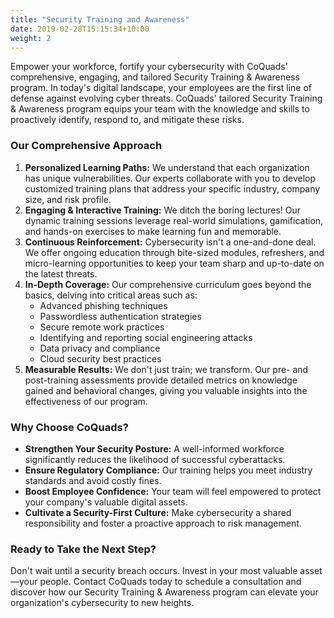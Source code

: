 ```yaml
---
title: "Security Training and Awareness"
date: 2019-02-28T15:15:34+10:00
weight: 2
---
```


Empower your workforce, fortify your cybersecurity with CoQuads' comprehensive, engaging, and tailored Security Training & Awareness program.
In today's digital landscape, your employees are the first line of defense against evolving cyber threats. CoQuads' tailored Security Training & Awareness program equips your team with the knowledge and skills to proactively identify, respond to, and mitigate these risks.

### Our Comprehensive Approach

1. **Personalized Learning Paths:** We understand that each organization has unique vulnerabilities. Our experts collaborate with you to develop customized training plans that address your specific industry, company size, and risk profile.
2. **Engaging & Interactive Training:** We ditch the boring lectures! Our dynamic training sessions leverage real-world simulations, gamification, and hands-on exercises to make learning fun and memorable.
3. **Continuous Reinforcement:** Cybersecurity isn't a one-and-done deal. We offer ongoing education through bite-sized modules, refreshers, and micro-learning opportunities to keep your team sharp and up-to-date on the latest threats.
4. **In-Depth Coverage:** Our comprehensive curriculum goes beyond the basics, delving into critical areas such as:
    - Advanced phishing techniques
    - Passwordless authentication strategies
    - Secure remote work practices
    - Identifying and reporting social engineering attacks
    - Data privacy and compliance
    - Cloud security best practices
5. **Measurable Results:** We don't just train; we transform. Our pre- and post-training assessments provide detailed metrics on knowledge gained and behavioral changes, giving you valuable insights into the effectiveness of our program.

### Why Choose CoQuads?

- **Strengthen Your Security Posture:** A well-informed workforce significantly reduces the likelihood of successful cyberattacks.
- **Ensure Regulatory Compliance:** Our training helps you meet industry standards and avoid costly fines.
- **Boost Employee Confidence:** Your team will feel empowered to protect your company's valuable digital assets.
- **Cultivate a Security-First Culture:** Make cybersecurity a shared responsibility and foster a proactive approach to risk management.

### Ready to Take the Next Step?

Don't wait until a security breach occurs. Invest in your most valuable asset—your people. Contact CoQuads today to schedule a consultation and discover how our Security Training & Awareness program can elevate your organization's cybersecurity to new heights.